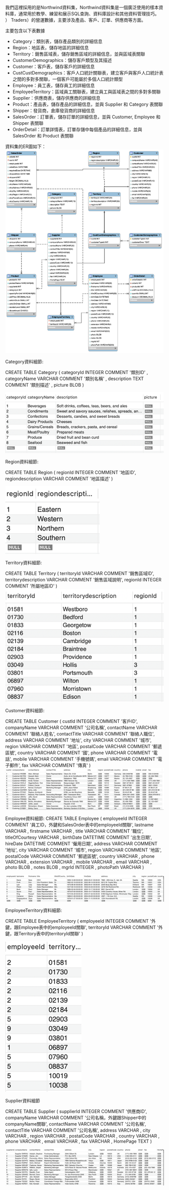 我們這裡採用的是Northwind資料集，Northwind資料集是一個廣泛使用的樣本資料庫，通常用於教學、練習和展示SQL查詢、資料庫設計和其他資料管理技巧。 ） Traders）的營運數據，主要涉及產品、客戶、訂單、供應商等方面。

主要包含以下表數據
+ Category：類別表，儲存產品類別的詳細信息
+ Region：地區表，儲存地區的詳細信息
+ Territory：銷售區域表，儲存銷售區域的詳細信息，並與區域表關聯
+ CustomerDemographics：儲存客戶類型及其描述
+ Customer：客戶表，儲存客戶的詳細信息
+ CustCustDemographics：客戶人口統計關聯表，建立客戶與客戶人口統計表之間的多對多關聯，一個客戶可能屬於多個人口統計類型
+ Employee：員工表，儲存員工的詳細信息
+ EmployeeTerritory：區域員工關聯表，建立員工與區域表之間的多對多關聯
+ Supplier：供應商表，儲存供應商的詳細信息
+ Product：產品表，儲存產品的詳細信息，並與 Supplier 和 Category 表關聯
+ Shipper：發貨商，倉庫發貨商的詳細信息
+ SalesOrder：訂單表，儲存訂單的詳細信息，並與 Customer, Employee 和 Shipper 表關聯
+ OrderDetail：訂單詳情表，訂單存儲中每個產品的詳細信息，並與 SalesOrder 和 Product 表關聯

資料集的ER圖如下：
![image](images/ER.png)

Category資料細節:

CREATE TABLE Category
 (
  categoryId INTEGER COMMENT '類別ID' ,
  categoryName VARCHAR COMMENT '類別名稱' ,
  description TEXT COMMENT '類別描述' ,
  picture BLOB
)

![image](images/Category.png)

Region資料細節:

CREATE TABLE Region
 (
  regionId INTEGER COMMENT '地區ID',
  regiondescription VARCHAR COMMENT '地區描述'
)

![image](images/Region.png)

Territory資料細節:

CREATE TABLE Territory
 (
  territoryId VARCHAR COMMENT '銷售區域ID',
  territorydescription VARCHAR COMMENT '銷售區域說明',
  regionId INTEGER COMMENT '所屬地區ID'
)
![image](images/Territory.png)

Customer資料細節:

CREATE TABLE Customer
 (
  custId INTEGER COMMENT '客戶ID',
  companyName VARCHAR COMMENT '公司名稱',
  contactName VARCHAR COMMENT '聯絡人姓名',
  contactTitle VARCHAR COMMENT '聯絡人職位',
  address VARCHAR COMMENT '地址',
  city VARCHAR COMMENT '城市',
  region VARCHAR COMMENT '地區',
  postalCode VARCHAR COMMENT '郵遞區號',
  country VARCHAR COMMENT '國',
  phone VARCHAR COMMENT '電話',
  mobile VARCHAR COMMENT '手機號碼',
  email VARCHAR COMMENT '電子郵件',
  fax VARCHAR COMMENT '傳真'
)
![image](images/Customer.png)

Employee資料細節:
CREATE TABLE Employee
(
  employeeId INTEGER COMMENT '員工ID，外鍵和SalesOrder表中的employeeId關聯',
  lastname VARCHAR ,
  firstname VARCHAR ,
  title VARCHAR COMMENT '職位',
  titleOfCourtesy VARCHAR ,
  birthDate DATETIME COMMENT '出生日期',
  hireDate DATETIME COMMENT '僱用日期',
  address VARCHAR COMMENT '地址',
  city VARCHAR COMMENT '城市',
  region VARCHAR COMMENT '地區',
  postalCode VARCHAR COMMENT '郵遞區號',
  country VARCHAR ,
  phone VARCHAR ,
  extension VARCHAR ,
  mobile VARCHAR ,
  email VARCHAR ,
  photo BLOB ,
  notes BLOB ,
  mgrId INTEGER ,
  photoPath VARCHAR
)

![image](images/Employee.png)

EmployeeTerritory資料細節:

CREATE TABLE EmployeeTerritory
 (
  employeeId INTEGER COMMENT '外鍵，跟Employee表中的employeeId關聯',
  territoryId VARCHAR COMMENT '外鍵，跟Territory表中的territoryId關聯'
)

![image](images/EmployeeTerritory.png)

Supplier資料細節

CREATE TABLE Supplier
 (
  supplierId INTEGER COMMENT '供應商ID',
  companyName VARCHAR COMMENT '公司名稱，外鍵跟Shipper中的companyName關聯',
  contactName VARCHAR COMMENT '公司名稱',
  contactTitle VARCHAR COMMENT '公司名稱',
  address VARCHAR ,
  city VARCHAR ,
  region VARCHAR ,
  postalCode VARCHAR ,
  country VARCHAR ,
  phone VARCHAR ,
  email VARCHAR ,
  fax VARCHAR ,
  HomePage TEXT
)

![image](images/Supplier.png)





